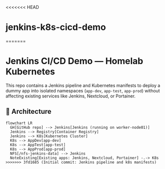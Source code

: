 <<<<<<< HEAD
# jenkins-k8s-cicd-demo
=======
# Jenkins CI/CD Demo — Homelab Kubernetes

This repo contains a Jenkins pipeline and Kubernetes manifests to deploy a dummy app into isolated namespaces (`app-dev`, `app-test`, `app-prod`) without affecting existing services like Jenkins, Nextcloud, or Portainer.

## 🧠 Architecture

```mermaid
flowchart LR
  GH[GitHub repo] --> Jenkins[Jenkins (running on worker-node01)]
  Jenkins --> Registry[Container Registry]
  Jenkins --> K8s[Kubernetes Cluster]
  K8s --> AppDev[app-dev]
  K8s --> AppTest[app-test]
  K8s --> AppProd[app-prod]
  NFS[/nfs-jenkins-data] --> Jenkins
  NoteExisting[Existing apps: Jenkins, Nextcloud, Portainer] -.-> K8s
>>>>>>> 3fd1685 (Initial commit: Jenkins pipeline and k8s manifests)
